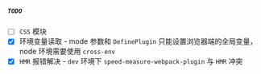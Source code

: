 ###
##### `TODO`
- [ ] `CSS` 模块
- [X] 环境变量读取 - mode 参数和 `DefinePlugin` 只能设置浏览器端的全局变量，node 环境需要使用 `cross-env`
- [X] `HMR` 报错解决 - `dev` 环境下 `speed-measure-webpack-plugin` 与 `HMR` 冲突